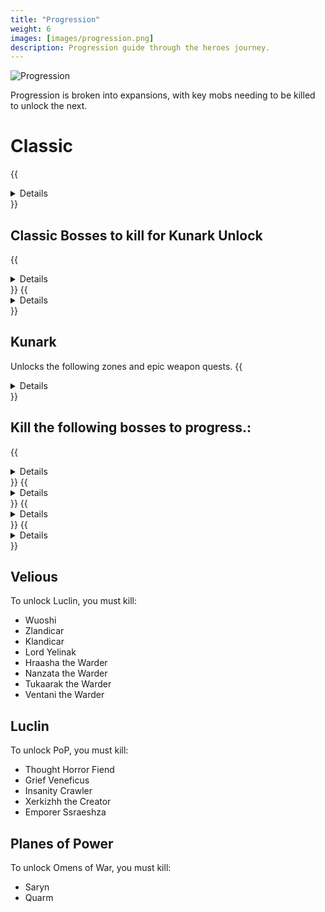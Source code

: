 ```yaml
---
title: "Progression"
weight: 6
images: [images/progression.png]
description: Progression guide through the heroes journey.
---
```


![Progression](/images/progression.webp)

Progression is broken into expansions, with key mobs needing to be killed to unlock the next.

# Classic

{{<details title="List of Classic Zones">}}
Not yet available
{{</details>}}

## Classic Bosses to kill for Kunark Unlock
{{<details title="Lord Nagafen">}}
Found in Soluseks Eye, this is a Dragon that will challenge you with his Fire Breath attack.
{{</details>}}
{{<details title="Lady Vox">}}
Found in Permafrost, Lady Vox is a challenging dragon fight to not only get to, but also compete with her Complete Heal
{{</details>}}


## Kunark
Unlocks the following zones and epic weapon quests.
{{<details title="Kunark zones">}}
-  Burning Wood
-  Chardok
-  City of Mist
-  Dalnir
-  Dreadlands
-  Emerald Jungle
-  Firiona Vie
-  Frontier Mountains
-  Howling Stones (Charasis)
-  Kaesora
-  Karnor's Castle
-  Kurn's Tower
-  Mines of Nurga
-  Old Sebilis
-  Skyfire Mountains
-  Swamp of No Hope
-  Temple of Droga
-  The Overthere
-  Timorous Deep
-  Trakanon's Teeth
-  Veeshan's Peak
{{</details>}}

## Kill the following bosses to progress.:

{{<details title="Gorenaire">}}
This dragon can normally be found wandering the snow-capped mountains of the dreadlands.
{{</details>}}
{{<details title="Severilous">}}
Found wandering the North-West corner of the Emerald Jungle.
{{</details>}}
{{<details title="Talendor">}}
Found wandering the northern area of Skyfire Mountains.
{{</details>}}
{{<details title="Trakanon">}}
Hidden in the depths of Old Sebilis behind an army of Sebilite protectors.
{{</details>}}

## Velious

To unlock Luclin, you must kill:

- Wuoshi
- Zlandicar
- Klandicar
- Lord Yelinak
- Hraasha the Warder
- Nanzata the Warder
- Tukaarak the Warder
- Ventani the Warder

## Luclin

To unlock PoP, you must kill:

- Thought Horror Fiend
- Grief Veneficus
- Insanity Crawler
- Xerkizhh the Creator
- Emporer Ssraeshza

## Planes of Power

To unlock Omens of War, you must kill:

- Saryn
- Quarm
